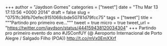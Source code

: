 
+++
author = "Jaydson Gomes"
categories = ["tweet"]
date = "Thu Mar 13 17:13:56 +0000 2014"
draft = false
slug = "0751fc36fb70efec9151068cbde50781d79fcc75"
tags = ["tweet"]
title = """Partindo pro primeiro eve..."""
tweet = true
micro = true
tweet_url = "https://twitter.com/jaydson/status/444159438120034304"
+++
Partindo pro primeiro evento do ano #JSConfUY (@ Aeroporto Internacional de Porto Alegre / Salgado Filho (POA)) http://t.co/mVx0EmXXrf
